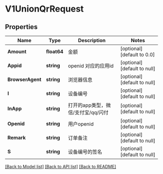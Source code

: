 # V1UnionQrRequest

## Properties
Name | Type | Description | Notes
------------ | ------------- | ------------- | -------------
**Amount** | **float64** | 金额 | [optional] [default to 0.0]
**Appid** | **string** | openid 对应的应用id | [optional] [default to null]
**BrowserAgent** | **string** | 浏览器信息 | [optional] [default to null]
**I** | **string** | 设备编号 | [optional] [default to null]
**InApp** | **string** | 打开的app类型，微信/支付宝/qq/闪付 | [optional] [default to null]
**Openid** | **string** | 用户openid | [optional] [default to null]
**Remark** | **string** | 订单备注 | [optional] [default to null]
**S** | **string** | 设备编号的签名 | [optional] [default to null]

[[Back to Model list]](../README.md#documentation-for-models) [[Back to API list]](../README.md#documentation-for-api-endpoints) [[Back to README]](../README.md)


